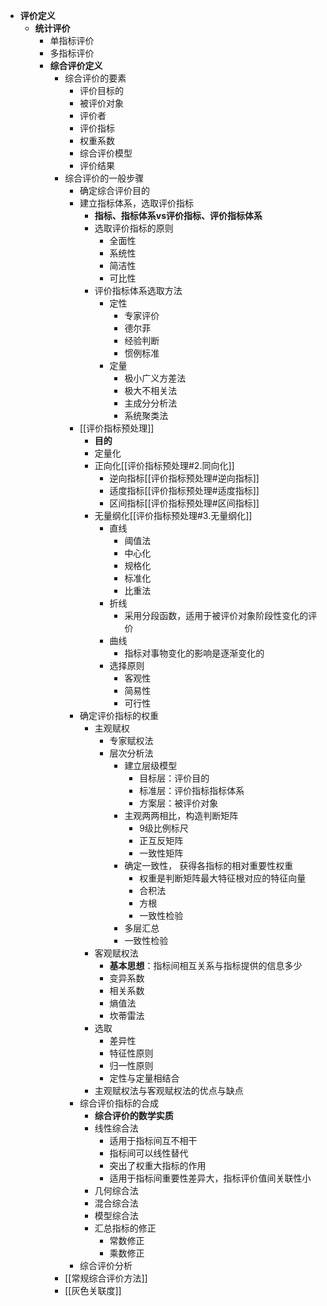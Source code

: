 - **评价定义**
	- **统计评价**
		- 单指标评价
		- 多指标评价
		- **综合评价定义**
			- 综合评价的要素
				- 评价目标的
				- 被评价对象
				- 评价者
				- 评价指标
				- 权重系数
				- 综合评价模型
				- 评价结果
			- 综合评价的一般步骤
				- 确定综合评价目的
				- 建立指标体系，选取评价指标
					- **指标、指标体系vs评价指标、评价指标体系**
					- 选取评价指标的原则
						- 全面性
						- 系统性
						- 简洁性
						- 可比性
					- 评价指标体系选取方法
						- 定性
							- 专家评价
							- 德尔菲
							- 经验判断
							- 惯例标准
						- 定量
							- 极小广义方差法
							- 极大不相关法
							- 主成分分析法
							- 系统聚类法
				- [[评价指标预处理]]
					- **目的**
					- 定量化
					- 正向化[[评价指标预处理#2.同向化]]
						- 逆向指标[[评价指标预处理#逆向指标]]
						- 适度指标[[评价指标预处理#适度指标]]
						- 区间指标[[评价指标预处理#区间指标]]
					- 无量纲化[[评价指标预处理#​3.无量纲化]]
						- 直线
							- 阈值法
							- 中心化
							- 规格化
							- 标准化
							- 比重法
						- 折线
							- 采用分段函数，适用于被评价对象阶段性变化的评价
						- 曲线
							- 指标对事物变化的影响是逐渐变化的
						- 选择原则
							- 客观性
							- 简易性
							- 可行性
				- 确定评价指标的权重
					- 主观赋权
						- 专家赋权法
						- 层次分析法
							- 建立层级模型
								- 目标层：评价目的
								- 标准层：评价指标指标体系
								- 方案层：被评价对象
							- 主观两两相比，构造判断矩阵
								- 9级比例标尺
								- 正互反矩阵
								- 一致性矩阵
							- 确定一致性， 获得各指标的相对重要性权重
								- 权重是判断矩阵最大特征根对应的特征向量
								- 合积法
								- 方根
								- 一致性检验
							- 多层汇总
							- 一致性检验
					- 客观赋权法
						- **基本思想**：指标间相互关系与指标提供的信息多少
						- 变异系数
						- 相关系数
						- 熵值法
						- 坎蒂雷法
					- 选取
						- 差异性
						- 特征性原则
						- 归一性原则
						- 定性与定量相结合
					- 主观赋权法与客观赋权法的优点与缺点
				- 综合评价指标的合成
					- **综合评价的数学实质**
					- 线性综合法
						- 适用于指标间互不相干
						- 指标间可以线性替代
						- 突出了权重大指标的作用
						- 适用于指标间重要性差异大，指标评价值间关联性小
					- 几何综合法
					- 混合综合法
					- 模型综合法
					- 汇总指标的修正
						- 常数修正
						- 乘数修正
				- 综合评价分析
			- [[常规综合评价方法]]
			- [[灰色关联度]]